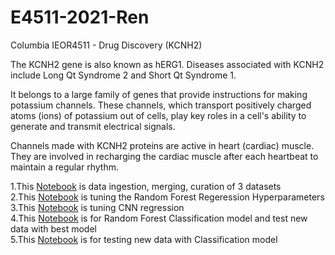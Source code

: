 # E4511-2021-Ren
Columbia IEOR4511 - Drug Discovery (KCNH2)

The KCNH2 gene is also known as hERG1. Diseases associated with KCNH2 include Long Qt Syndrome 2 and Short Qt Syndrome 1. 

It belongs to a large family of genes that provide instructions for making potassium channels. These channels, which transport positively charged atoms (ions) of potassium out of cells, play key roles in a cell's ability to generate and transmit electrical signals.

Channels made with KCNH2 proteins are active in heart (cardiac) muscle. They are involved in recharging the cardiac muscle after each heartbeat to maintain a regular rhythm. 


1.This [Notebook](https://colab.research.google.com/drive/1IsNXiMa83sIxIOjDCFX8qJckL7AhnZJK?usp=sharing) is data ingestion, merging, curation of 3 datasets <br /> 
2.This [Notebook](https://colab.research.google.com/drive/1e54ZHmVHBvX6LDaC1ZZSpLZXtjNywTfv?usp=sharing) is tuning the Random Forest Regeression Hyperparameters <br /> 
3.This [Notebook](https://colab.research.google.com/drive/1wtTIgG5ywQCm7y7bIVZHL0ZuSdUZ_S2Z?usp=sharing) is tuning CNN regression <br /> 
4.This [Notebook](https://colab.research.google.com/drive/1hHVfifs4U4D_NifBWXY3rxx_F2YKJyCv?usp=sharing) is for Random Forest Classification model and test new data with best model <br /> 
5.This [Notebook](https://colab.research.google.com/drive/199-lL_HA522nyIdHzJeUGwVjyO3KDqPb?usp=sharing) is for testing new data with Classification model  <br /> 
